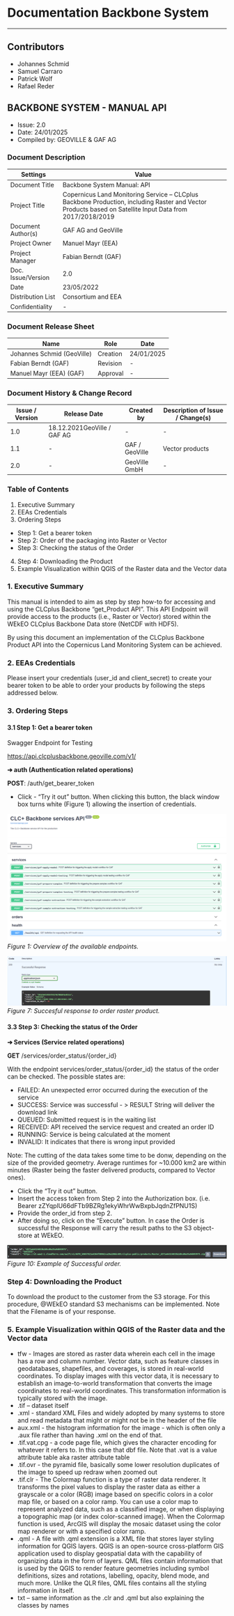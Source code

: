 # Documentation Backbone System

---

## Contributors

* Johannes Schmid
* Samuel Carraro
* Patrick Wolf
* Rafael Reder

## BACKBONE SYSTEM  - MANUAL API

* Issue: 2.0
* Date: 24/01/2025
* Compiled by: GEOVILLE & GAF AG

### Document Description

| Settings | Value |
|--|--|
|Document Title| Backbone System Manual: API |
|Project Title| Copernicus Land Monitoring Service – CLCplus Backbone Production, including Raster and Vector Products based on Satellite Input Data from 2017/2018/2019|
|Document Author(s)| GAF AG and GeoVille |
|Project Owner| Manuel Mayr (EEA) |
|Project Manager| Fabian Berndt (GAF)|
|Doc. Issue/Version| 2.0 |
|Date| 23/05/2022 |
|Distribution List| Consortium and EEA |
|Confidentiality| - |

### Document Release Sheet

| Name | Role | Date |
|--|--|--|
|Johannes Schmid (GeoVille)|Creation| 24/01/2025
|Fabian Berndt  (GAF)|Revision|-|
|Manuel Mayr (EEA) (GAF)|Approval|-|

### Document History & Change Record

  | Issue / Version | Release Date | Created by | Description of Issue / Change(s)|
  |--|--|--|--|
  |1.0|18.12.2021GeoVille / GAF AG |-|-|
  |1.1|-|GAF / GeoVille|Vector products|
  |2.0|-|GeoVille GmbH|-|

### Table of Contents

1. Executive Summary
2. EEAs Credentials
3. Ordering Steps 
  * Step 1: Get a bearer token 
  * Step 2: Order of the packaging into Raster or Vector 
  * Step 3: Checking the status of the Order 
4. Step 4: Downloading the Product
5. Example Visualization within QGIS of the Raster data and the Vector data

### 1. Executive Summary

This manual is intended to aim as step by step how-to for accessing and using the CLCplus Backbone “get_Product
API”. This API Endpoint will provide access to the products (i.e., Raster or Vector) stored within the WEkEO
CLCplus Backbone Data store (NetCDF with HDF5).

By using this document an implementation of the CLCplus Backbone Product API into the Copernicus Land
Monitoring System can be achieved.

### 2. EEAs Credentials

Please insert your credentials (user_id and client_secret) to create your bearer token to be able to order your
products by following the steps addressed below.

### 3. Ordering Steps

#### 3.1 Step 1: Get a bearer token

Swagger Endpoint for Testing

https://api.clcplusbackbone.geoville.com/v1/

**➔ auth (Authentication related operations)**

**POST**: /auth/get_bearer_token

* Click - “Try it out” button. When clicking this button, the black window box turns white (Figure 1) allowing the insertion of credentials. 

![Figure 1:Overview of the available endpoints](img/image.png)
<em><br/>Figure 1: Overview of the available endpoints.</em>

![Figure 2:Succesful response to order raster product](img/image-1.png)
<em><br/>Figure 7: Succesful response to order raster product.</em>

#### 3.3 Step 3: Checking the status of the Order

**➔ Services (Service related operations)**

**GET** /services/order_status/{order_id}

With the endpoint services/order_status/{order_id} the status of the order can be checked. The possible
states are:

* FAILED: An unexpected error occurred during the execution of the service
* SUCCESS: Service was successful - > RESULT String will deliver the download link
* QUEUED: Submitted request is in the waiting list
* RECEIVED: API received the service request and created an order ID
* RUNNING: Service is being calculated at the moment
* INVALID: It indicates that there is wrong input provided

Note: The cutting of the data takes some time to be donw, depending on the size of the provided geometry.
Average runtimes for ~10.000 km2 are within minutes (Raster being the faster delivered products,
compared to Vector ones).

* Click the “Try it out” button. 
* Insert the access token from Step 2 into the Authorization box. (i.e. Bearer zZYqplU66dFTb9BZRg1ekyWhrWwBxpbJqdnZfPNU1S)
* Provide the order_id from step 2.
* After doing so, click on the “Execute” button. In case the Order is successful the Response will carry the result paths to the S3 object-store at WEkEO.

![Figure 10:Example of Successful order](img/image-2.png)
<em><br/>Figure 10: Example of Successful order.</em>

### Step 4: Downloading the Product

To download the product to the customer from the S3 storage. For this procedure, @WEkEO standard S3
mechanisms can be implemented. Note that the Filename is of your response.


### 5. Example Visualization within QGIS of the Raster data and the Vector data

* tfw - Images are stored as raster data wherein each cell in the image has a row and column number. Vector data, such as feature classes in geodatabases, shapefiles, and coverages, is stored in real-world coordinates. To display images with this vector data, it is necessary to establish an image-to-world transformation that converts the image coordinates to real-world coordinates. This transformation information is typically stored with the image.
* .tif – dataset itself
* .xml - standard XML Files and widely adopted by many systems to store and read metadata that might or might not be in the header of the file
* aux.xml - the histogram information for the image - which is often only a .aux file rather than having .xml on the end of that.
* .tif.vat.cpg - a code page file, which gives the character encoding for whatever it refers to. In this case that dbf file. Note that .vat is a value attribute table aka raster attribute table
* .tif.ovr - the pyramid file, basically some lower resolution duplicates of the image to speed up redraw when zoomed out
* .tif.clr - The Colormap function is a type of raster data renderer. It transforms the pixel values to display the raster data as either a grayscale or a color (RGB) image based on specific colors in a color map file, or based on a color ramp. You can use a color map to represent analyzed data, such as a classified image, or when displaying a topographic map (or index color-scanned image). When the Colormap function is used, ArcGIS will display the mosaic dataset using the color map renderer or with a specified
color ramp.
* .qml - A file with .qml extension is a XML file that stores layer styling information for QGIS layers. QGIS is an open-source cross-platform GIS application used to display geospatial data with the capability of organizing data in the form of layers. QML files contain information that is used by the QGIS to render feature geometries including  symbol definitions, sizes and rotations, labelling, opacity, blend mode, and much more. Unlike the QLR files, QML files contains all the styling information in itself.
* txt – same information as the .clr and .qml but also explaining the classes by names